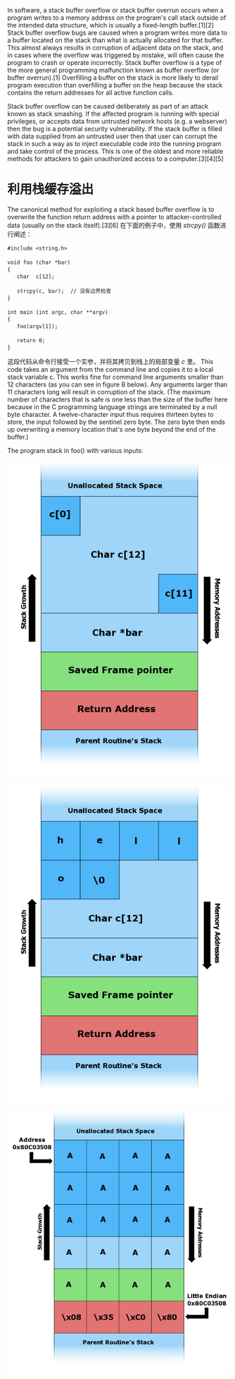 In software, a stack buffer overflow or stack buffer overrun occurs when a program writes to a memory address on the program's call stack outside of the intended data structure, which is usually a fixed-length buffer.[1][2] Stack buffer overflow bugs are caused when a program writes more data to a buffer located on the stack than what is actually allocated for that buffer. This almost always results in corruption of adjacent data on the stack, and in cases where the overflow was triggered by mistake, will often cause the program to crash or operate incorrectly. Stack buffer overflow is a type of the more general programming malfunction known as buffer overflow (or buffer overrun).[1] Overfilling a buffer on the stack is more likely to derail program execution than overfilling a buffer on the heap because the stack contains the return addresses for all active function calls.

Stack buffer overflow can be caused deliberately as part of an attack known as stack smashing. If the affected program is running with special privileges, or accepts data from untrusted network hosts (e.g. a webserver) then the bug is a potential security vulnerability. If the stack buffer is filled with data supplied from an untrusted user then that user can corrupt the stack in such a way as to inject executable code into the running program and take control of the process. This is one of the oldest and more reliable methods for attackers to gain unauthorized access to a computer.[3][4][5]

# 利用栈缓存溢出

The canonical method for exploiting a stack based buffer overflow is to overwrite the function return address with a pointer to attacker-controlled data (usually on the stack itself).[3][6] 在下面的例子中，使用 *strcpy()* 函数进行阐述：

    #include <string.h>

    void foo (char *bar)
    {
       char  c[12];

       strcpy(c, bar);  // 没有边界检查
    }

    int main (int argc, char **argv)
    {
       foo(argv[1]);

       return 0;
    }

这段代码从命令行接受一个实参，并将其拷贝到栈上的局部变量 *c* 里。
This code takes an argument from the command line and copies it to a local stack variable c. This works fine for command line arguments smaller than 12 characters (as you can see in figure B below). Any arguments larger than 11 characters long will result in corruption of the stack. (The maximum number of characters that is safe is one less than the size of the buffer here because in the C programming language strings are terminated by a null byte character. A twelve-character input thus requires thirteen bytes to store, the input followed by the sentinel zero byte. The zero byte then ends up overwriting a memory location that's one byte beyond the end of the buffer.)

The program stack in foo() with various inputs:

![Figure 15-5-1-A](https://raw.githubusercontent.com/tupelo-shen/my_test/master/doc/linux/qemu/Linux_device_drivers_3_images/15-5-1-A.png)

![Figure 15-5-1-B](https://raw.githubusercontent.com/tupelo-shen/my_test/master/doc/linux/qemu/Linux_device_drivers_3_images/15-5-1-B.png)

![Figure 15-5-1-C](https://raw.githubusercontent.com/tupelo-shen/my_test/master/doc/linux/qemu/Linux_device_drivers_3_images/15-5-1-C.png)



